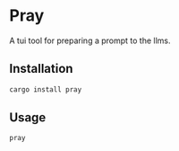# Pray

A tui tool for preparing a prompt to the llms.

## Installation

```bash
cargo install pray
```

## Usage

```bash
pray
```

